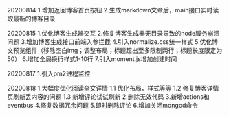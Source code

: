 20200814
1.增加返回博客首页按钮
2.生成markdown文章后，main接口实时读取最新的博客目录

20200815
1.优化博客生成器交互
2.修复博客生成器无目录导致的node服务崩溃问题
3.增加博客生成接口前端入参拦截
4.引入normalize.css统一样式
5.优化博文预览组件（移除空白img；调整布局；标题超出至多限制两行；标题长度限定为50）
6.增加全局换行样式1-10行
7.引入moment.js增加创建时间

20200817
1.引入pm2进程监控

20200818
1.大幅度优化阅读全文详情
    1.1 优化布局，样式等等
    1.2 修复博客详情页刷新丢内容的问题
    1.3 新增评论试试刷新
2.删除无效代码
3.新增actions和eventbus
4.修复数据冗余问题
5.即时删除评论
6.增加关闭mongod命令